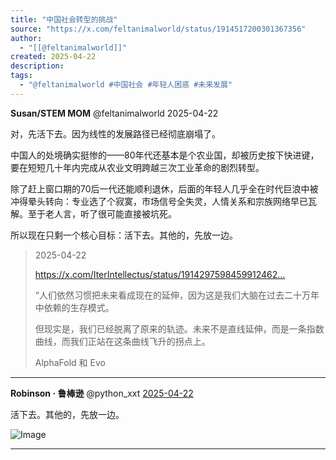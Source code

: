```yaml
---
title: "中国社会转型的挑战"
source: "https://x.com/feltanimalworld/status/1914517200301367356"
author:
  - "[[@feltanimalworld]]"
created: 2025-04-22
description:
tags:
  - "@feltanimalworld #中国社会 #年轻人困惑 #未来发展"
---
```

**Susan/STEM MOM** @feltanimalworld 2025-04-22

对，先活下去。因为线性的发展路径已经彻底崩塌了。

中国人的处境确实挺惨的——80年代还基本是个农业国，却被历史按下快进键，要在短短几十年内完成从农业文明跨越三次工业革命的剧烈转型。

除了赶上窗口期的70后一代还能顺利退休，后面的年轻人几乎全在时代巨浪中被冲得晕头转向：专业选了个寂寞，市场信号全失灵，人情关系和宗族网络早已瓦解。至于老人言，听了很可能直接被坑死。

所以现在只剩一个核心目标：活下去。其他的，先放一边。

> 2025-04-22
> 
> https://x.com/IterIntellectus/status/1914297598459912462…
> 
> “人们依然习惯把未来看成现在的延伸，因为这是我们大脑在过去二十万年中依赖的生存模式。
> 
> 但现实是，我们已经脱离了原来的轨迹。未来不是直线延伸，而是一条指数曲线，而我们正站在这条曲线飞升的拐点上。
> 
> AlphaFold 和 Evo

---

**Robinson · 鲁棒逊** @python\_xxt [2025-04-22](https://x.com/python_xxt/status/1914537497960571073)

活下去。其他的，先放一边。

![Image](https://pbs.twimg.com/media/GpHNss0a4AAGGZC?format=jpg&name=large)

---
